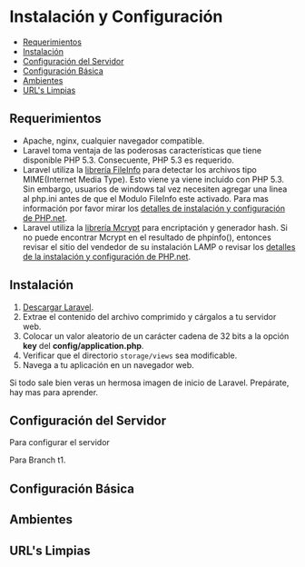 # Instalación y Configuración

+ [Requerimientos](#reque)
+ [Instalación](#instala)
+ [Configuración del Servidor](#servidor)
+ [Configuración Básica](#basica)
+ [Ambientes](#ambientes)
+ [URL's Limpias](#url)

<h2 id = 'reque'>Requerimientos</h2>

+ Apache, nginx, cualquier navegador compatible.
+ Laravel toma ventaja de las poderosas características que tiene disponible PHP 5.3. Consecuente, PHP 5.3 es requerido.
+ Laravel utiliza la [librería FileInfo](http://www.php.net/manual/en/intro.fileinfo.php) para detectar los archivos tipo MIME(Internet Media Type). Esto viene ya viene incluido con PHP 5.3. Sin embargo, usuarios de windows tal vez necesiten agregar una linea al php.ini antes de que el Modulo FileInfo este activado. Para mas información por favor mirar los [detalles de instalación y configuración de PHP.net](http://php.net/manual/en/fileinfo.installation.php).
+ Laravel utiliza la [librería Mcrypt](http://php.net/manual/en/book.mcrypt.php) para encriptación y generador hash. Si no puede encontrar Mcrypt en el resultado de phpinfo(), entonces revisar el sitio del vendedor de su instalación LAMP o revisar los [detalles de la instalación y configuración de PHP.net](http://php.net/manual/en/book.mcrypt.php).

<h2 id = 'instala'>Instalación</h2>

1. [Descargar Laravel](http://laravel.com/download).
2. Extrae el contenido del archivo comprimido y cárgalos a tu servidor web.
3. Colocar un valor aleatorio de un carácter cadena de 32 bits a la opción **key** del **config/application.php**.
4. Verificar que el directorio `storage/views` sea modificable.
5. Navega a tu aplicación en un navegador web.

Si todo sale bien veras un hermosa imagen de inicio de Laravel. Prepárate, hay mas para aprender.

<h2 id = 'servidor'>Configuración del Servidor</h2>
Para configurar el servidor

Para Branch t1.
<h2 id = 'basica'>Configuración Básica</h2>

<h2 id = 'ambientes'>Ambientes</h2>

<h2 id = 'url'>URL's Limpias</h2>